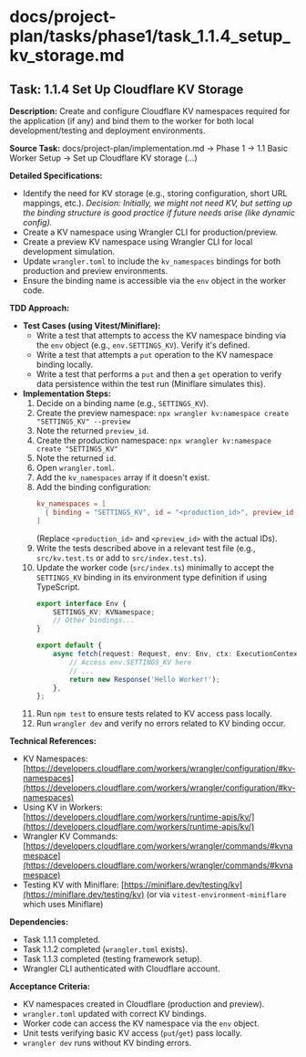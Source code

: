 # docs/project-plan/tasks/phase1/task_1.1.4_setup_kv_storage.md

## Task: 1.1.4 Set Up Cloudflare KV Storage

**Description:**
Create and configure Cloudflare KV namespaces required for the application (if any) and bind them to the worker for both local development/testing and deployment environments.

**Source Task:**
docs/project-plan/implementation.md -> Phase 1 -> 1.1 Basic Worker Setup -> Set up Cloudflare KV storage (...)

**Detailed Specifications:**
- Identify the need for KV storage (e.g., storing configuration, short URL mappings, etc.). *Decision: Initially, we might not need KV, but setting up the binding structure is good practice if future needs arise (like dynamic config).* 
- Create a KV namespace using Wrangler CLI for production/preview.
- Create a preview KV namespace using Wrangler CLI for local development simulation.
- Update `wrangler.toml` to include the `kv_namespaces` bindings for both production and preview environments.
- Ensure the binding name is accessible via the `env` object in the worker code.

**TDD Approach:**

*   **Test Cases (using Vitest/Miniflare):**
    *   Write a test that attempts to access the KV namespace binding via the `env` object (e.g., `env.SETTINGS_KV`). Verify it's defined.
    *   Write a test that attempts a `put` operation to the KV namespace binding locally.
    *   Write a test that performs a `put` and then a `get` operation to verify data persistence within the test run (Miniflare simulates this).
*   **Implementation Steps:**
    1.  Decide on a binding name (e.g., `SETTINGS_KV`).
    2.  Create the preview namespace: `npx wrangler kv:namespace create "SETTINGS_KV" --preview`
    3.  Note the returned `preview_id`.
    4.  Create the production namespace: `npx wrangler kv:namespace create "SETTINGS_KV"`
    5.  Note the returned `id`.
    6.  Open `wrangler.toml`.
    7.  Add the `kv_namespaces` array if it doesn't exist.
    8.  Add the binding configuration:
        ```toml
        kv_namespaces = [
          { binding = "SETTINGS_KV", id = "<production_id>", preview_id = "<preview_id>" }
        ]
        ```
        (Replace `<production_id>` and `<preview_id>` with the actual IDs).
    9.  Write the tests described above in a relevant test file (e.g., `src/kv.test.ts` or add to `src/index.test.ts`).
    10. Update the worker code (`src/index.ts`) minimally to accept the `SETTINGS_KV` binding in its environment type definition if using TypeScript.
        ```typescript
        export interface Env {
            SETTINGS_KV: KVNamespace;
            // Other bindings...
        }
        
        export default {
            async fetch(request: Request, env: Env, ctx: ExecutionContext): Promise<Response> {
                // Access env.SETTINGS_KV here
                // ...
                return new Response('Hello Worker!');
            },
        };
        ```
    11. Run `npm test` to ensure tests related to KV access pass locally.
    12. Run `wrangler dev` and verify no errors related to KV binding occur.

**Technical References:**
- KV Namespaces: [https://developers.cloudflare.com/workers/wrangler/configuration/#kv-namespaces](https://developers.cloudflare.com/workers/wrangler/configuration/#kv-namespaces)
- Using KV in Workers: [https://developers.cloudflare.com/workers/runtime-apis/kv/](https://developers.cloudflare.com/workers/runtime-apis/kv/)
- Wrangler KV Commands: [https://developers.cloudflare.com/workers/wrangler/commands/#kvnamespace](https://developers.cloudflare.com/workers/wrangler/commands/#kvnamespace)
- Testing KV with Miniflare: [https://miniflare.dev/testing/kv](https://miniflare.dev/testing/kv) (or via `vitest-environment-miniflare` which uses Miniflare)

**Dependencies:**
- Task 1.1.1 completed.
- Task 1.1.2 completed (`wrangler.toml` exists).
- Task 1.1.3 completed (testing framework setup).
- Wrangler CLI authenticated with Cloudflare account.

**Acceptance Criteria:**
- KV namespaces created in Cloudflare (production and preview).
- `wrangler.toml` updated with correct KV bindings.
- Worker code can access the KV namespace via the `env` object.
- Unit tests verifying basic KV access (`put`/`get`) pass locally.
- `wrangler dev` runs without KV binding errors. 